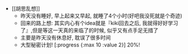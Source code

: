 - [[胡思乱想]]
	- 昨天没有睡好, 早上起来又早起, 就睡了4个小时(好吧我没死就是个奇迹)
	- 回来的路上想: 其实内心有个idea就是『kiki回去之后, 我就得好好学习了』,但是等这一天真的来临了的时候, 似乎又有点手足无措了
	- 主要是昨天没有休息好, 耽误了很多时间
	- 大型秘密计划!  [:progress {:max 10 :value 2}] 20%!